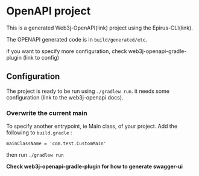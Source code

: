 # OpenAPI project
This is a generated Web3j-OpenAPI(link) project using the Epirus-CLI(link).

The OPENAPI generated code is in `build/generated/etc`. 

if you want to specify more configuration,
check web3j-openapi-gradle-plugin (link to config)
## Configuration
The project is ready to be run using `./gradlew run`.
it needs some configuration (link to the web3j-openapi docs).

### Overwrite the current main
To specify another entrypoint, ie Main class, of your project.
Add the following to `build.gradle` :
```shell script
mainClassName = 'com.test.CustomMain'
```

then run `./gradlew run`

**Check web3j-openapi-gradle-plugin for how to generate swagger-ui**
